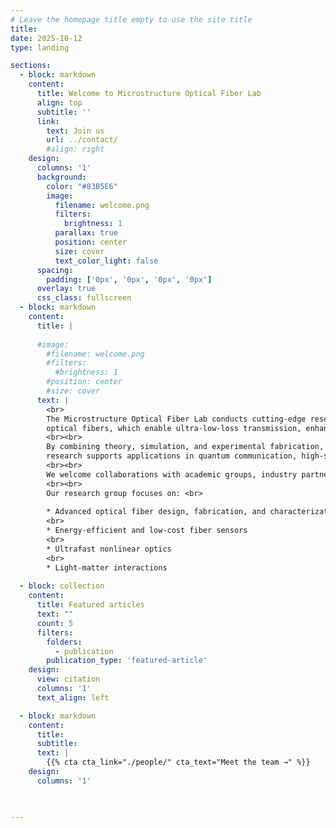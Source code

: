 ```yaml
---
# Leave the homepage title empty to use the site title
title:
date: 2025-10-12
type: landing

sections:
  - block: markdown
    content:
      title: Welcome to Microstructure Optical Fiber Lab
      align: top
      subtitle: ''
      link:
        text: Join us
        url: ../contact/
        #align: right
    design:
      columns: '1'
      background:
        color: "#83B5E6"
        image: 
          filename: welcome.png
          filters:
            brightness: 1
          parallax: true
          position: center
          size: cover
          text_color_light: false
      spacing:
        padding: ['0px', '0px', '0px', '0px']
      overlay: true
      css_class: fullscreen
  - block: markdown
    content:
      title: |
        
      #image:
        #filename: welcome.png
        #filters:
          #brightness: 1
        #position: center
        #size: cover
      text: |
        <br>
        The Microstructure Optical Fiber Lab conducts cutting-edge research on advanced fiber technologies that control and guide light in new ways. Our work focuses on microstructured, hollow-core, and anti-resonant
        optical fibers, which enable ultra-low-loss transmission, enhanced nonlinear performance, and precise optical sensing.
        <br><br>
        By combining theory, simulation, and experimental fabrication, we aim to understand the underlying physics of light propagation in complex fiber geometries and translate that knowledge into practical designs. Our
        research supports applications in quantum communication, high-speed data transmission, laser systems, and biomedical imaging.
        <br><br>
        We welcome collaborations with academic groups, industry partners, and students interested in shaping the next generation of photonic technologies.
        <br><br>
        Our research group focuses on: <br>
    
        * Advanced optical fiber design, fabrication, and characterization
        <br>
        * Energy-efficient and low-cost fiber sensors
        <br>
        * Ultrafast nonlinear optics
        <br>
        * Light-matter interactions
  
  - block: collection
    content:
      title: Featured articles
      text: ""
      count: 5
      filters:
        folders:
          - publication
        publication_type: 'featured-article'
    design:
      view: citation
      columns: '1'
      text_align: left

  - block: markdown
    content:
      title:
      subtitle:
      text: |
        {{% cta cta_link="./people/" cta_text="Meet the team →" %}}
    design:
      columns: '1'

  

---
```

